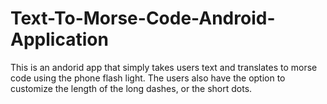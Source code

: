 # Text-To-Morse-Code-Android-Application
This is an andorid app that simply takes users text and translates to morse code using the phone flash light. The users also have the option to 
customize the length of the long dashes, or the short dots.
